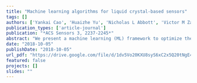 ```yaml
---
title: "Machine learning algorithms for liquid crystal-based sensors"
tags: []
authors: ['Yankai Cao', 'Huaizhe Yu', 'Nicholas L Abbott', 'Victor M Zavala']
publication_types: ['article-journal']
publication: "*ACS Sensors 3, 2237-2245*"
abstract: "We present a machine learning (ML) framework to optimize the specificity and speed of liquid crystal (LC)-based chemical sensors. Specifically, we demonstrate that ML techniques can uncover valuable feature information from surface-driven LC orientational transitions triggered by the presence of different gas-phase analytes (and the corresponding optical responses) and can exploit such feature information to train accurate and automatic classifiers. We demonstrate the utility of the framework by designing an experimental LC system that exhibits similar optical responses to a stream of nitrogen containing either 10 ppmv dimethyl-methylphosphonate (DMMP) or 30% relative humidity (RH). The ML framework is used to process and classify thousands of images (optical micrographs) collected during the LC responses and we show that classification (sensing) accuracies of over 99% can be achieved. For the same experimental system, we demonstrate that traditional feature information used in characterizing LC responses (such as average brightness) can only achieve sensing accuracies of 60%. We also find that high accuracies can be achieved by using time snapshots collected early in the LC response, thus providing the ability to create fast sensors. We also show that the ML framework can be used to systematically analyze the quality of information embedded in LC responses and to filter out noise that arises from imperfect LC designs and from sample variations. We evaluate a range of classifiers and feature extraction methods and conclude that linear support vector machines are preferred and that high accuracies can only be achieved by simultaneously exploiting multiple sources of feature information."
date: "2018-10-05"
publishDate: "2018-10-05"
url_pdf: "https://drive.google.com/file/d/1dv5Vo20KXU8syS6xC2x5Q20tNgE4rfDO/view?pli=1"
featured: false
projects: []
slides: ""
---
```

